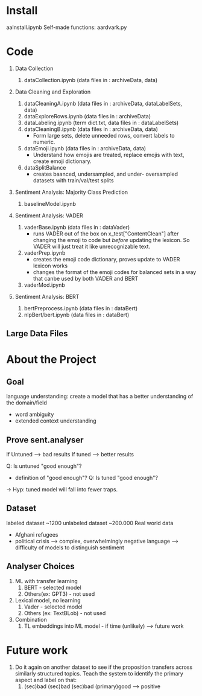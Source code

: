 
# Install
aaInstall.ipynb
Self-made functions: aardvark.py

# Code
1. Data Collection
   1. dataCollection.ipynb (data files in : archiveData, data)

2. Data Cleaning and Exploration
   1. dataCleaningA.ipynb (data files in : archiveData, dataLabelSets, data)
   2. dataExploreRows.ipynb (data files in : archiveData)
   3. dataLabeling.ipynb (term dict.txt, data files in : dataLabelSets)
   4. dataCleaningB.ipynb (data files in : archiveData, data)
      - Form large sets, delete unneeded rows, convert labels to numeric.
   5. dataEmoji.ipynb (data files in : archiveData, data)
      - Understand how emojis are treated, replace emojis with text, create emoji dictionary.
   6. dataSplitBalance
      - creates baanced, undersampled, and under- oversampled datasets with train/val/test splits

3. Sentiment Analysis: Majority Class Prediction
   1. baselineModel.ipynb

4. Sentiment Analysis: VADER
   1. vaderBase.ipynb (data files in : dataVader)
      - runs VADER out of the box on x_test["ContentClean"] after changing the emoji to code but *before* updating the lexicon. So VADER will just treat it like unrecognizable text.
   2. vaderPrep.ipynb
      - creates the emoji code dictionary, proves update to VADER lexicon works
      - changes the format of the emoji codes for balanced sets in a way that canbe used by both VADER and BERT
   3. vaderMod.ipynb

5. Sentiment Analysis: BERT
   1. bertPreprocess.ipynb (data files in : dataBert)
   2. nlpBert/bert.ipynb (data files in : dataBert)

## Large Data Files


# About the Project
## Goal
language understanding: create a model that has a better understanding of the domain/field
  * word ambiguity
  * extended context understanding

## Prove sent.analyser
If Untuned --> bad results
If tuned --> better results

Q: Is untuned "good enough"?
  * definition of "good enough"?
Q: Is tuned "good enough"?

-> Hyp: tuned model will fall into fewer traps.

## Dataset
labeled dataset  ~1200
unlabeled dataset  ~200.000
Real world data 
* Afghani refugees
* political crisis --> complex, overwhelmingly negative language --> difficulty of models to distinguish sentiment

## Analyser Choices 
 1. ML with transfer learning
    1. BERT - selected model
    2. Others(ex: GPT3) - not used
 2. Lexical model, no learning
    1. Vader - selected model
    2. Others (ex: TextBLob) - not used
 3. Combination
    1. TL embeddings into ML model - if time (unlikely) --> future work

# Future work
1. Do it again on another dataset to see if the proposition transfers across similarly structured topics. Teach the system to identify the primary aspect and label on that: 
   1. (sec)bad (sec)bad (sec)bad (primary)good --> positive

